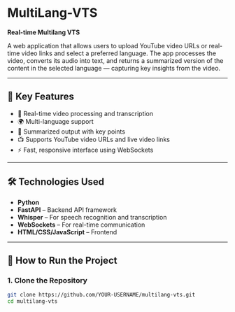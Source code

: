 # MultiLang-VTS

**Real-time Multilang VTS**

A web application that allows users to upload YouTube video URLs or real-time video links and select a preferred language. The app processes the video, converts its audio into text, and returns a summarized version of the content in the selected language — capturing key insights from the video.

---

## 🔑 Key Features

- 🎥 Real-time video processing and transcription  
- 🌍 Multi-language support  
- 🧠 Summarized output with key points  
- 📺 Supports YouTube video URLs and live video links  
- ⚡ Fast, responsive interface using WebSockets  

---

## 🛠️ Technologies Used

- **Python**
- **FastAPI** – Backend API framework  
- **Whisper** – For speech recognition and transcription  
- **WebSockets** – For real-time communication  
- **HTML/CSS/JavaScript** – Frontend  

---

## 🚀 How to Run the Project

### 1. Clone the Repository

```bash
git clone https://github.com/YOUR-USERNAME/multilang-vts.git
cd multilang-vts
